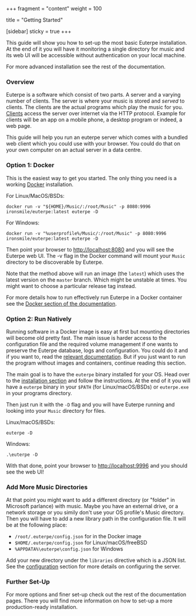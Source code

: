 +++
fragment = "content"
weight = 100

title = "Getting Started"

[sidebar]
  sticky = true
+++

This guide will show you how to set-up the most basic Euterpe installation. At the end of it you will have it monitoring a single directory for music and its web UI will be accessible without authentication on your local machine.

For more advanced installation see the rest of the documentation.

### Overview

Euterpe is a software which consist of two parts. A server and a varying number of clients. The server is where your music is stored and _served_ to clients. The clients are the actual programs which play the music for you. [Clients](/clients) access the server over internet via the HTTP protocol. Example for clients will be an app on a mobile phone, a desktop program or indeed, a web page.

This guide will help you run an euterpe server which comes with a bundled web client which you could use with your browser. You could do that on your own computer on an actual server in a data centre.

### Option 1: Docker

This is the easiest way to get you started. The only thing you need is a working [Docker](https://www.docker.com/) installation.

For Linux/MacOS/BSDs:

```
docker run -v "${HOME}/Music/:/root/Music" -p 8080:9996 ironsmile/euterpe:latest euterpe -D
```

For Windows:

```
docker run -v "%userprofile%/Music/:/root/Music" -p 8080:9996 ironsmile/euterpe:latest euterpe -D
```

Then point your browser to [http://localhost:8080](http://localhost:8080) and you will see the Euterpe web UI. The -v flag in the Docker command will mount your `Music` directory to be discoverable by Euterpe.

Note that the method above will run an image (the `latest`) which uses the latest version on the `master` branch. Which might be unstable at times. You might want to choose a particular release tag instead.

For more details how to run effectively run Euterpe in a Docker container see the [Docker section of the documentation](/docs/docker).

### Option 2: Run Natively

Running software in a Docker image is easy at first but mounting directories will become old pretty fast. The main issue is harder access to the configuration file and the required volume management if one wants to preserve the Euterpe database, logs and configuration. You could do it and if you want to, read the [relevant documentation](/docs/docker). But if you just want to run the program without images and containers, continue reading this section.

The main goal is to have the `euterpe` binary installed for your OS. Head over to the [installation section](/docs/installation) and follow the instructions. At the end of it you will have a `euterpe` binary in your `$PATH` (for Linux/macOS/BSDs) or `euterpe.exe` in your programs directory.

Then just run it with the `-D` flag and you will have Euterpe running and looking into your `Music` directory for files.

Linux/macOS/BSDs:

```
euterpe -D
```

Windows:

```
.\euterpe -D
```

With that done, point your browser to [http://localhost:9996](http://localhost:9996) and you should see the web UI!

### Add More Music Directories

At that point you might want to add a different directory (or "folder" in Microsoft parlance) with music. Maybe you have an external drive, or a network storage or you simily don't use your OS profile's Music directory. Then you will have to add a new library path in the configuration file. It will be at the following place:

* `/root/.euterpe/config.json` for in the Docker image
* `$HOME/.euterpe/config.json` for Linux/macOS/freeBSD
* `%APPDATA%\euterpe\config.json` for Windows

Add your new directory under the `libraries` directive which is a JSON list. See the [configuration](/docs/configuration) section for more details on configuring the server.

### Further Set-Up

For more options and finer set-up check out the rest of the documentation pages. There you will find more information on how to set-up a more production-ready installation.
